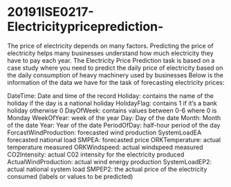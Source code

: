 # 20191ISE0217-Electricitypriceprediction-
The price of electricity depends on many factors. Predicting the price of electricity helps many businesses understand how much electricity they have to pay each year. The Electricity Price Prediction task is based on a case study where you need to predict the daily price of electricity based on the daily consumption of heavy machinery used by businesses
Below is the information of the data we have for the task of forecasting electricity prices:

DateTime: Date and time of the record
Holiday: contains the name of the holiday if the day is a national holiday
HolidayFlag: contains 1 if it’s a bank holiday otherwise 0
DayOfWeek: contains values between 0-6 where 0 is Monday
WeekOfYear: week of the year
Day: Day of the date
Month: Month of the date
Year: Year of the date
PeriodOfDay: half-hour period of the day
ForcastWindProduction: forecasted wind production
SystemLoadEA forecasted national load
SMPEA: forecasted price
ORKTemperature: actual temperature measured
ORKWindspeed: actual windspeed measured
CO2Intensity: actual C02 intensity for the electricity produced
ActualWindProduction: actual wind energy production
SystemLoadEP2: actual national system load
SMPEP2: the actual price of the electricity consumed (labels or values to be predicted)
